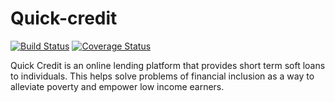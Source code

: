 # Quick-credit
[![Build Status](https://travis-ci.org/Morrism1/Quick-credit.svg?branch=develop)](https://travis-ci.org/Morrism1/Quick-credit)
[![Coverage Status](https://coveralls.io/repos/github/Morrism1/Quick-credit/badge.svg?branch=ch-travisci-integrate-165926928)](https://coveralls.io/github/Morrism1/Quick-credit?branch=ch-travisci-integrate-165926928)


Quick Credit is an online lending platform that provides short term soft loans to individuals. This
helps solve problems of financial inclusion as a way to alleviate poverty and empower low
income earners.
